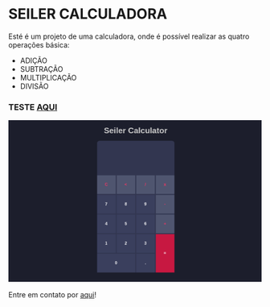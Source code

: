 # SEILER CALCULADORA

<p>Esté é um projeto de uma calculadora, onde é possível realizar as quatro operações básica:</p>

<ul>
    <li>ADIÇÃO</li>
    <li>SUBTRAÇÃO</li>
    <li>MULTIPLICAÇÃO</li>
    <li>DIVISÃO</li>
</ul>

<h3>TESTE <a href="https://seileremerson.github.io/calculadora/" target="_blank">AQUI</a></h3>

<img src="github/calculadora.gif" alt="Demonstração Calculadora">

<p>Entre em contato por <a href="https://www.linkedin.com/in/seileremerson/" target="_blank">aqui</a>!</p>
